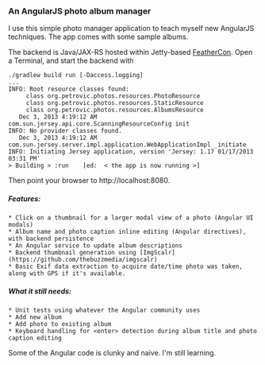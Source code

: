 ### An AngularJS photo album manager

I use this simple photo manager application to teach myself new
AngularJS techniques.  The app comes with some sample albums.

The backend is Java/JAX-RS hosted within Jetty-based
[FeatherCon](https://github.com/xoom/feathercon).  Open a Terminal,
and start the backend with

    ./gradlew build run [-Daccess.logging]
    ...
    INFO: Root resource classes found:
         class org.petrovic.photos.resources.PhotoResource
         class org.petrovic.photos.resources.StaticResource
         class org.petrovic.photos.resources.AlbumsResource
       Dec 3, 2013 4:19:12 AM com.sun.jersey.api.core.ScanningResourceConfig init
    INFO: No provider classes found.
       Dec 3, 2013 4:19:12 AM com.sun.jersey.server.impl.application.WebApplicationImpl _initiate
    INFO: Initiating Jersey application, version 'Jersey: 1.17 01/17/2013 03:31 PM'
    > Building > :run    [ed:  < the app is now running >]

Then point your browser to http://localhost:8080.

##### Features:

    * Click on a thumbnail for a larger modal view of a photo (Angular UI modals)
    * Album name and photo caption inline editing (Angular directives), with backend persistence
    * An Angular service to update album descriptions
    * Backend thumbnail generation using [ImgScalr](https://github.com/thebuzzmedia/imgscalr)
    * Basic Exif data extraction to acquire date/time photo was taken, along with GPS if it's available.

##### What it still needs:

    * Unit tests using whatever the Angular community uses
    * Add new album
    * Add photo to existing album
    * Keyboard handling for <enter> detection during album title and photo caption editing

Some of the Angular code is clunky and naive. I'm still learning.
